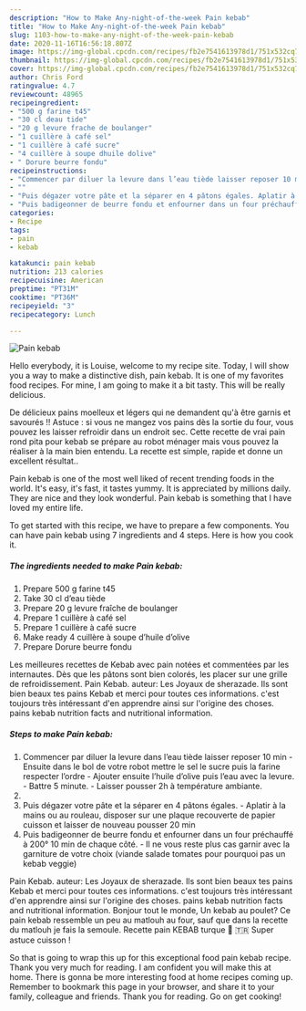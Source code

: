 ```yaml
---
description: "How to Make Any-night-of-the-week Pain kebab"
title: "How to Make Any-night-of-the-week Pain kebab"
slug: 1103-how-to-make-any-night-of-the-week-pain-kebab
date: 2020-11-16T16:56:18.807Z
image: https://img-global.cpcdn.com/recipes/fb2e7541613978d1/751x532cq70/pain-kebab-photo-principale-de-la-recette.jpg
thumbnail: https://img-global.cpcdn.com/recipes/fb2e7541613978d1/751x532cq70/pain-kebab-photo-principale-de-la-recette.jpg
cover: https://img-global.cpcdn.com/recipes/fb2e7541613978d1/751x532cq70/pain-kebab-photo-principale-de-la-recette.jpg
author: Chris Ford
ratingvalue: 4.7
reviewcount: 48965
recipeingredient:
- "500 g farine t45"
- "30 cl deau tide"
- "20 g levure frache de boulanger"
- "1 cuillère à café sel"
- "1 cuillère à café sucre"
- "4 cuillère à soupe dhuile dolive"
- " Dorure beurre fondu"
recipeinstructions:
- "Commencer par diluer la levure dans l’eau tiède laisser reposer 10 min  Ensuite dans le bol de votre robot mettre le sel le sucre puis la farine respecter l’ordre  Ajouter ensuite l’huile d’olive puis l’eau avec la levure. Battre 5 minute. Laisser pousser 2h à température ambiante."
- ""
- "Puis dégazer votre pâte et la séparer en 4 pâtons égales. Aplatir à la mains ou au rouleau, disposer sur une plaque recouverte de papier cuisson et laisser de nouveau pousser 20 min"
- "Puis badigeonner de beurre fondu et enfourner dans un four préchauffé à 200° 10 min de chaque côté. Il ne vous reste plus cas garnir avec la garniture de votre choix (viande salade tomates pour pourquoi pas un kebab veggie)"
categories:
- Recipe
tags:
- pain
- kebab

katakunci: pain kebab 
nutrition: 213 calories
recipecuisine: American
preptime: "PT31M"
cooktime: "PT36M"
recipeyield: "3"
recipecategory: Lunch

---
```



![Pain kebab](https://img-global.cpcdn.com/recipes/fb2e7541613978d1/751x532cq70/pain-kebab-photo-principale-de-la-recette.jpg)

Hello everybody, it is Louise, welcome to my recipe site. Today, I will show you a way to make a distinctive dish, pain kebab. It is one of my favorites food recipes. For mine, I am going to make it a bit tasty. This will be really delicious.

De délicieux pains moelleux et légers qui ne demandent qu&#39;à être garnis et savourés !! Astuce : si vous ne mangez vos pains dès la sortie du four, vous pouvez les laisser refroidir dans un endroit sec. Cette recette de vrai pain rond pita pour kebab se prépare au robot ménager mais vous pouvez la réaliser à la main bien entendu. La recette est simple, rapide et donne un excellent résultat..

Pain kebab is one of the most well liked of recent trending foods in the world. It's easy, it's fast, it tastes yummy. It is appreciated by millions daily. They are nice and they look wonderful. Pain kebab is something that I have loved my entire life.


To get started with this recipe, we have to prepare a few components. You can have pain kebab using 7 ingredients and 4 steps. Here is how you cook it.

<!--inarticleads1-->

##### The ingredients needed to make Pain kebab:

1. Prepare 500 g farine t45
1. Take 30 cl d’eau tiède
1. Prepare 20 g levure fraîche de boulanger
1. Prepare 1 cuillère à café sel
1. Prepare 1 cuillère à café sucre
1. Make ready 4 cuillère à soupe d’huile d’olive
1. Prepare  Dorure beurre fondu


Les meilleures recettes de Kebab avec pain notées et commentées par les internautes. Dès que les pâtons sont bien colorés, les placer sur une grille de refroidissement. Pain Kebab. auteur: Les Joyaux de sherazade. Ils sont bien beaux tes pains Kebab et merci pour toutes ces informations. c&#39;est toujours très intéressant d&#39;en apprendre ainsi sur l&#39;origine des choses. pains kebab nutrition facts and nutritional information. 

<!--inarticleads2-->

##### Steps to make Pain kebab:

1. Commencer par diluer la levure dans l’eau tiède laisser reposer 10 min  - Ensuite dans le bol de votre robot mettre le sel le sucre puis la farine respecter l’ordre  - Ajouter ensuite l’huile d’olive puis l’eau avec la levure. - Battre 5 minute. - Laisser pousser 2h à température ambiante.
1. 
1. Puis dégazer votre pâte et la séparer en 4 pâtons égales. - Aplatir à la mains ou au rouleau, disposer sur une plaque recouverte de papier cuisson et laisser de nouveau pousser 20 min
1. Puis badigeonner de beurre fondu et enfourner dans un four préchauffé à 200° 10 min de chaque côté. - Il ne vous reste plus cas garnir avec la garniture de votre choix (viande salade tomates pour pourquoi pas un kebab veggie)


Pain Kebab. auteur: Les Joyaux de sherazade. Ils sont bien beaux tes pains Kebab et merci pour toutes ces informations. c&#39;est toujours très intéressant d&#39;en apprendre ainsi sur l&#39;origine des choses. pains kebab nutrition facts and nutritional information. Bonjour tout le monde, Un kebab au poulet? Ce pain kebab ressemble un peu au matlouh au four, sauf que dans la recette du matlouh je fais la semoule. Recette pain KEBAB turque 🥙 🇹🇷 Super astuce cuisson ! 

So that is going to wrap this up for this exceptional food pain kebab recipe. Thank you very much for reading. I am confident you will make this at home. There is gonna be more interesting food at home recipes coming up. Remember to bookmark this page in your browser, and share it to your family, colleague and friends. Thank you for reading. Go on get cooking!
